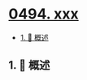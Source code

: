 # [0494. xxx](https://github.com/Tdahuyou/TNotes.leetcode/tree/main/notes/0494.%20xxx)

<!-- region:toc -->

- [1. 📝 概述](#1--概述)

<!-- endregion:toc -->

## 1. 📝 概述
